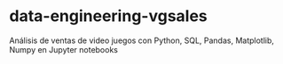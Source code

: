 # data-engineering-vgsales
Análisis de ventas de video juegos con Python, SQL, Pandas, Matplotlib, Numpy en Jupyter notebooks

